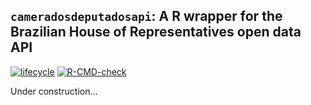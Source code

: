 
<!-- README.md is generated from README.Rmd. Please edit that file -->

## `cameradosdeputadosapi`: A R wrapper for the Brazilian House of Representatives open data API

<!-- badges: start -->
[![lifecycle](https://img.shields.io/badge/lifecycle-experimental-orange.svg)](https://www.tidyverse.org/lifecycle/#experimental)
[![R-CMD-check](https://github.com/pedrodrocha/camaradeputadosapi/workflows/R-CMD-check/badge.svg)](https://github.com/pedrodrocha/camaradeputadosapi/actions)
<!-- badges: end -->

Under construction…

